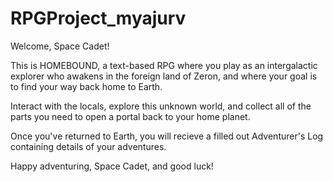 # RPGProject_myajurv
Welcome, Space Cadet!

This is HOMEBOUND, a text-based RPG where you play as an intergalactic explorer who awakens
in the foreign land of Zeron, and where your goal is to find your way back home to Earth.

Interact with the locals, explore this unknown world, and collect all of the parts you need
to open a portal back to your home planet.

Once you've returned to Earth, you will recieve a filled out Adventurer's Log containing details of your adventures.

Happy adventuring, Space Cadet, and good luck!